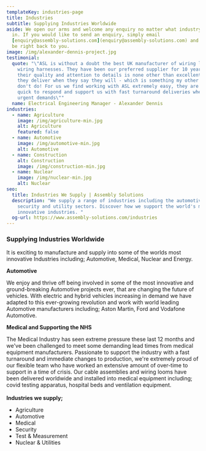 ```yaml
---
templateKey: industries-page
title: Industries
subtitle: Supplying Industries Worldwide
aside: We open our arms and welcome any enquiry no matter what industry you’re
  in. If you would like to send an enquiry, simply email
  [enquiry@assembly-solutions.com](enquiry@assembly-solutions.com) and we will
  be right back to you.
image: /img/alexander-dennis-project.jpg
testimonial:
  quote: "\"ASL is without a doubt the best UK manufacturer of wiring looms and
    wiring harnesses. They have been our preferred supplier for 10 years because
    their quality and attention to details is none other than excellent, and
    they deliver when they say they will - which is something my other suppliers
    don't do! For us we find working with ASL extremely easy, they are always
    quick to respond and support us with fast turnaround deliveries when we have
    urgent demands\""
  name: Electrical Engineering Manager - Alexander Dennis
industries:
  - name: Agriculture
    image: /img/agriculture-min.jpg
    alt: Agriculture
    featured: false
  - name: Automotive
    image: /img/automotive-min.jpg
    alt: Automotive
  - name: Construction
    alt: Construction
    image: /img/construction-min.jpg
  - name: Nuclear
    image: /img/nuclear-min.jpg
    alt: Nuclear
seo:
  title: Industries We Supply | Assembly Solutions
  description: "We supply a range of industries including the automotive, nuclear,
    security and utility sectors. Discover how we support the world's most
    innovative industries. "
  og-url: https://www.assembly-solutions.com/industries
---
```

### **Supplying Industries Worldwide**

It is exciting to manufacture and supply into some of the worlds most innovative Industries including; Automotive, Medical, Nuclear and Energy.

**Automotive** 

We enjoy and thrive off being involved in some of the most innovative and ground-breaking Automotive projects ever, that are changing the future of vehicles. With electric and hybrid vehicles increasing in demand we have adapted to this ever-growing revolution and work with world leading Automotive manufacturers including; Aston Martin, Ford and Vodafone Automotive. 

**Medical and Supporting the NHS**

The Medical Industry has seen extreme pressure these last 12 months and we've been challenged to meet some demanding lead times from medical equipment manufacturers. Passionate to support the industry with a fast turnaround and immediate changes to production, we're extremely proud of our flexible team who have worked an extensive amount of over-time to support in a time of crisis. Our cable assemblies and wiring looms have been delivered worldwide and installed into medical equipment including; covid testing apparatus, hospital beds and ventilation equipment. \
\
**Industries we supply;**

* Agriculture
* Automotive
* Medical
* Security
* Test & Measurement
* Nuclear & Utilities